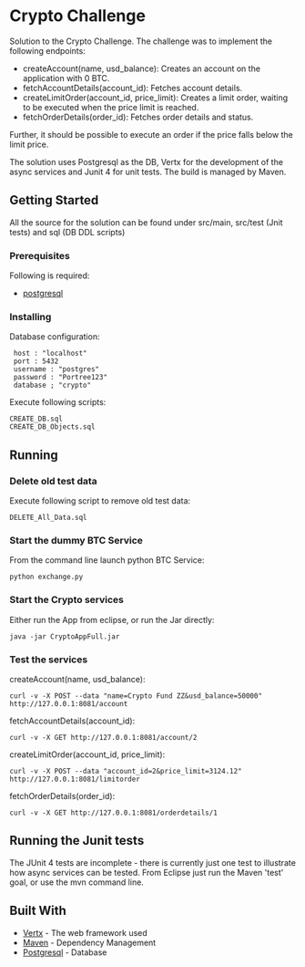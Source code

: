 # Crypto Challenge

Solution to the Crypto Challenge. The challenge was to implement the following endpoints:

* createAccount(name, usd_balance): Creates an account on the application with 0 BTC.
* fetchAccountDetails(account_id): Fetches account details.
* createLimitOrder(account_id, price_limit): Creates a limit order, waiting to be executed when the price limit is reached.
* fetchOrderDetails(order_id): Fetches order details and status.

Further, it should be possible to execute an order if the price falls below the limit price.

The solution uses Postgresql as the DB, Vertx for the development of the async services and Junit 4 for unit tests. The build is managed by Maven.

## Getting Started

All the source for the solution can be found under src/main, src/test (Jnit tests) and sql (DB DDL scripts) 

### Prerequisites

Following is required:

* [postgresql](https://www.postgresql.org/)

### Installing

Database configuration:

     host : "localhost"  
     port : 5432  
     username : "postgres"  
     password : "Portree123"  
     database ; "crypto"  

Execute following scripts:

```
CREATE_DB.sql
CREATE_DB_Objects.sql
```

## Running


### Delete old test data

Execute following script to remove old test data:  

```
DELETE_All_Data.sql
```

### Start the dummy BTC Service 

From the command line launch python BTC Service:  

```
python exchange.py
```

### Start the Crypto services  

Either run the App from eclipse, or run the Jar directly:  

```
java -jar CryptoAppFull.jar
```

### Test the services

createAccount(name, usd_balance):  
```
curl -v -X POST --data "name=Crypto Fund ZZ&usd_balance=50000" http://127.0.0.1:8081/account
```

fetchAccountDetails(account_id):

```
curl -v -X GET http://127.0.0.1:8081/account/2
```
createLimitOrder(account_id, price_limit):  
```
curl -v -X POST --data "account_id=2&price_limit=3124.12" http://127.0.0.1:8081/limitorder
```

fetchOrderDetails(order_id): 
```
curl -v -X GET http://127.0.0.1:8081/orderdetails/1
```

## Running the Junit tests

The JUnit 4 tests are incomplete - there is currently just one test to illustrate how async services can be tested. From Eclipse just run the Maven 'test' goal, or use the mvn command line.


## Built With

* [Vertx](https://vertx.io/) - The web framework used
* [Maven](https://maven.apache.org/) - Dependency Management
* [Postgresql](https://www.postgresql.org/) - Database



